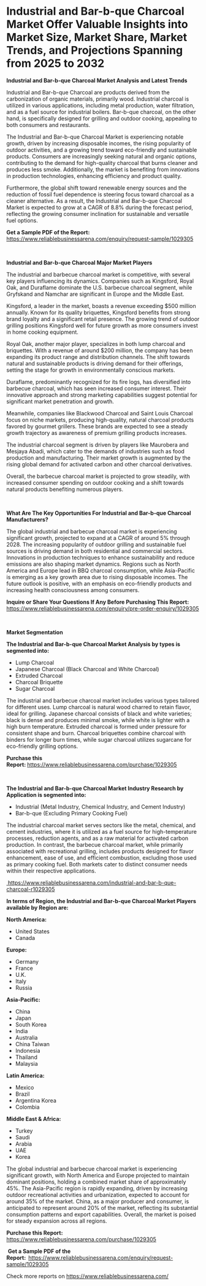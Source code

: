 <p><h1>Industrial and Bar-b-que Charcoal Market Offer Valuable Insights into Market Size, Market Share, Market Trends, and Projections Spanning from 2025 to 2032</h1></p><p><strong>Industrial and Bar-b-que Charcoal Market Analysis and Latest Trends</strong></p>
<p><p>Industrial and Bar-b-que Charcoal are products derived from the carbonization of organic materials, primarily wood. Industrial charcoal is utilized in various applications, including metal production, water filtration, and as a fuel source for industrial boilers. Bar-b-que charcoal, on the other hand, is specifically designed for grilling and outdoor cooking, appealing to both consumers and restaurants.</p><p>The Industrial and Bar-b-que Charcoal Market is experiencing notable growth, driven by increasing disposable incomes, the rising popularity of outdoor activities, and a growing trend toward eco-friendly and sustainable products. Consumers are increasingly seeking natural and organic options, contributing to the demand for high-quality charcoal that burns cleaner and produces less smoke. Additionally, the market is benefiting from innovations in production technologies, enhancing efficiency and product quality.</p><p>Furthermore, the global shift toward renewable energy sources and the reduction of fossil fuel dependence is steering focus toward charcoal as a cleaner alternative. As a result, the Industrial and Bar-b-que Charcoal Market is expected to grow at a CAGR of 8.8% during the forecast period, reflecting the growing consumer inclination for sustainable and versatile fuel options.</p></p>
<p><strong>Get a Sample PDF of the Report:&nbsp;</strong> <a href="https://www.reliablebusinessarena.com/enquiry/request-sample/1029305?utm_campaign=3344&utm_medium=2&utm_source=Github&utm_content=ia&utm_term=21032025&utm_id=industrial-and-bar-b-que-charcoal">https://www.reliablebusinessarena.com/enquiry/request-sample/1029305</a></p>
<p>&nbsp;</p>
<p><strong>Industrial and Bar-b-que Charcoal Major Market Players</strong></p>
<p><p>The industrial and barbecue charcoal market is competitive, with several key players influencing its dynamics. Companies such as Kingsford, Royal Oak, and Duraflame dominate the U.S. barbecue charcoal segment, while Gryfskand and Namchar are significant in Europe and the Middle East.</p><p>Kingsford, a leader in the market, boasts a revenue exceeding $500 million annually. Known for its quality briquettes, Kingsford benefits from strong brand loyalty and a significant retail presence. The growing trend of outdoor grilling positions Kingsford well for future growth as more consumers invest in home cooking equipment.</p><p>Royal Oak, another major player, specializes in both lump charcoal and briquettes. With a revenue of around $200 million, the company has been expanding its product range and distribution channels. The shift towards natural and sustainable products is driving demand for their offerings, setting the stage for growth in environmentally conscious markets.</p><p>Duraflame, predominantly recognized for its fire logs, has diversified into barbecue charcoal, which has seen increased consumer interest. Their innovative approach and strong marketing capabilities suggest potential for significant market penetration and growth.</p><p>Meanwhile, companies like Blackwood Charcoal and Saint Louis Charcoal focus on niche markets, producing high-quality, natural charcoal products favored by gourmet grillers. These brands are expected to see a steady growth trajectory as awareness of premium grilling products increases.</p><p>The industrial charcoal segment is driven by players like Maurobera and Mesjaya Abadi, which cater to the demands of industries such as food production and manufacturing. Their market growth is augmented by the rising global demand for activated carbon and other charcoal derivatives.</p><p>Overall, the barbecue charcoal market is projected to grow steadily, with increased consumer spending on outdoor cooking and a shift towards natural products benefiting numerous players.</p></p>
<p>&nbsp;</p>
<p><strong>What Are The Key Opportunities For Industrial and Bar-b-que Charcoal Manufacturers?</strong></p>
<p><p>The global industrial and barbecue charcoal market is experiencing significant growth, projected to expand at a CAGR of around 5% through 2028. The increasing popularity of outdoor grilling and sustainable fuel sources is driving demand in both residential and commercial sectors. Innovations in production techniques to enhance sustainability and reduce emissions are also shaping market dynamics. Regions such as North America and Europe lead in BBQ charcoal consumption, while Asia-Pacific is emerging as a key growth area due to rising disposable incomes. The future outlook is positive, with an emphasis on eco-friendly products and increasing health consciousness among consumers.</p></p>
<p><strong>Inquire or Share Your Questions If Any Before Purchasing This Report:</strong> <a href="https://www.reliablebusinessarena.com/enquiry/pre-order-enquiry/1029305?utm_campaign=3344&utm_medium=2&utm_source=Github&utm_content=ia&utm_term=21032025&utm_id=industrial-and-bar-b-que-charcoal">https://www.reliablebusinessarena.com/enquiry/pre-order-enquiry/1029305</a></p>
<p>&nbsp;</p>
<p><strong>Market Segmentation</strong></p>
<p><strong>The Industrial and Bar-b-que Charcoal Market Analysis by types is segmented into:</strong></p>
<p><ul><li>Lump Charcoal</li><li>Japanese Charcoal (Black Charcoal and White Charcoal)</li><li>Extruded Charcoal</li><li>Charcoal Briquette</li><li>Sugar Charcoal</li></ul></p>
<p><p>The industrial and barbecue charcoal market includes various types tailored for different uses. Lump charcoal is natural wood charred to retain flavor, ideal for grilling. Japanese charcoal consists of black and white varieties; black is dense and produces minimal smoke, while white is lighter with a high burn temperature. Extruded charcoal is formed under pressure for consistent shape and burn. Charcoal briquettes combine charcoal with binders for longer burn times, while sugar charcoal utilizes sugarcane for eco-friendly grilling options.</p></p>
<p><strong>Purchase this Report:&nbsp;</strong><a href="https://www.reliablebusinessarena.com/purchase/1029305?utm_campaign=3344&utm_medium=2&utm_source=Github&utm_content=ia&utm_term=21032025&utm_id=industrial-and-bar-b-que-charcoal">https://www.reliablebusinessarena.com/purchase/1029305</a></p>
<p>&nbsp;</p>
<p><strong>The Industrial and Bar-b-que Charcoal Market Industry Research by Application is segmented into:</strong></p>
<p><ul><li>Industrial (Metal Industry, Chemical Industry, and Cement Industry)</li><li>Bar-b-que (Excluding Primary Cooking Fuel)</li></ul></p>
<p><p>The industrial charcoal market serves sectors like the metal, chemical, and cement industries, where it is utilized as a fuel source for high-temperature processes, reduction agents, and as a raw material for activated carbon production. In contrast, the barbecue charcoal market, while primarily associated with recreational grilling, includes products designed for flavor enhancement, ease of use, and efficient combustion, excluding those used as primary cooking fuel. Both markets cater to distinct consumer needs within their respective applications.</p></p>
<p><a href="https://www.reliablebusinessarena.com/industrial-and-bar-b-que-charcoal-r1029305?utm_campaign=3344&utm_medium=2&utm_source=Github&utm_content=ia&utm_term=21032025&utm_id=industrial-and-bar-b-que-charcoal">&nbsp;https://www.reliablebusinessarena.com/industrial-and-bar-b-que-charcoal-r1029305</a></p>
<p><strong>In terms of Region, the Industrial and Bar-b-que Charcoal Market Players available by Region are:</strong></p>
<p>
    <p> <strong> North America: </strong>
        <ul>
            <li>United States</li>
            <li>Canada</li>
        </ul>
        </p> 
    <p> <strong> Europe: </strong>
        <ul>
            <li>Germany</li>
            <li>France</li>
            <li>U.K.</li>
            <li>Italy</li>
            <li>Russia</li>
        </ul>
        </p> 
    <p> <strong> Asia-Pacific: </strong>
        <ul>
            <li>China</li>
            <li>Japan</li>
            <li>South Korea</li>
            <li>India</li>
            <li>Australia</li>
            <li>China Taiwan</li>
            <li>Indonesia</li>
            <li>Thailand</li>
            <li>Malaysia</li>
        </ul>
        </p> 
    <p> <strong> Latin America: </strong>
        <ul>
            <li>Mexico</li>
            <li>Brazil</li>
            <li>Argentina Korea</li>
            <li>Colombia</li>
        </ul>
        </p> 
    <p> <strong> Middle East & Africa: </strong>
        <ul>
            <li>Turkey</li>
            <li>Saudi</li>
            <li>Arabia</li>
            <li>UAE</li>
            <li>Korea</li>
        </ul>
    </p>
    </p>
<p><p>The global industrial and barbecue charcoal market is experiencing significant growth, with North America and Europe projected to maintain dominant positions, holding a combined market share of approximately 45%. The Asia-Pacific region is rapidly expanding, driven by increasing outdoor recreational activities and urbanization, expected to account for around 35% of the market. China, as a major producer and consumer, is anticipated to represent around 20% of the market, reflecting its substantial consumption patterns and export capabilities. Overall, the market is poised for steady expansion across all regions.</p></p>
<p><strong>Purchase this Report: </strong><a href="https://www.reliablebusinessarena.com/purchase/1029305?utm_campaign=3344&utm_medium=2&utm_source=Github&utm_content=ia&utm_term=21032025&utm_id=industrial-and-bar-b-que-charcoal">https://www.reliablebusinessarena.com/purchase/1029305</a></p>
<p>&nbsp;<strong>Get a Sample PDF of the Report:&nbsp;&nbsp;</strong><a href="https://www.reliablebusinessarena.com/enquiry/request-sample/1029305?utm_campaign=3344&utm_medium=2&utm_source=Github&utm_content=ia&utm_term=21032025&utm_id=industrial-and-bar-b-que-charcoal">https://www.reliablebusinessarena.com/enquiry/request-sample/1029305</a></p>
<p><strong></strong></p>
<p>Check more reports on <a href="https://www.reliablebusinessarena.com/?utm_campaign=3344&utm_medium=2&utm_source=Github&utm_content=ia&utm_term=21032025&utm_id=industrial-and-bar-b-que-charcoal">https://www.reliablebusinessarena.com/</a></p>